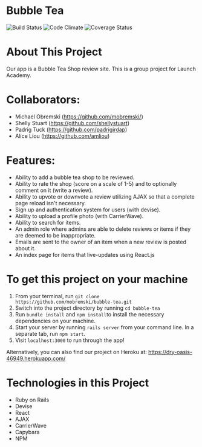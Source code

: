 # Bubble Tea
![Build Status](https://codeship.com/projects/98a8de30-2509-0134-2db6-0e3391f87f23/status?branch=master)
![Code Climate](https://codeclimate.com/github/mobremski/bubble-tea.png)
![Coverage Status](https://coveralls.io/repos/mobremski/bubble-tea/badge.png)

# About This Project
Our app is a Bubble Tea Shop review site.  This is a group project for Launch Academy.

# Collaborators:
- Michael Obremski (https://github.com/mobremski/)
- Shelly Stuart (https://github.com/shellystuart)
- Padrig Tuck (https://github.com/padrigirdap)
- Alice Liou (https://github.com/amliou)

# Features:
- Ability to add a bubble tea shop to be reviewed.
- Ability to rate the shop (score on a scale of 1-5) and to optionally comment on it (write a review).
- Ability to upvote or downvote a review utilizing AJAX so that a complete page reload isn't necessary.
- Sign up and authentication system for users (with devise).
- Ability to upload a profile photo (with CarrierWave).
- Ability to search for items.
- An admin role where admins are able to delete reviews or items if they are deemed to be inappropriate.
- Emails are sent to the owner of an item when a new review is posted about it.
- An index page for items that live-updates using React.js

# To get this project on your machine
1. From your terminal, run ```git clone https://github.com/mobremski/bubble-tea.git```
2. Switch into the project directory by running ```cd bubble-tea```
3. Run ```bundle install``` and ```npm install```to install the necessary dependencies on your machine.
4. Start your server by running ```rails server``` from your command line. In a separate tab, run ```npm start```.
5. Visit ```localhost:3000``` to run through the app!

Alternatively, you can also find our project on Heroku at: https://dry-oasis-46949.herokuapp.com/

# Technologies in this Project
- Ruby on Rails
- Devise
- React
- AJAX
- CarrierWave
- Capybara
- NPM
